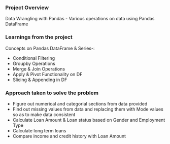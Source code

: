 ### Project Overview

 Data Wrangling with Pandas - Various operations on data using Pandas DataFrame


### Learnings from the project

 Concepts on Pandas DataFrame & Series-:
- Conditional Filtering
- Groupby Operations
- Merge & Join Operations
- Apply & Pivot Functionality on DF
- Slicing & Appending in DF



### Approach taken to solve the problem

 - Figure out numerical and categorial sections from data provided
- Find out missing values from data and replacing them with Mode values so as to make data consistent
- Calculate Loan Amount & Loan status based on Gender and Employment Type
- Calculate long term loans
- Compare income and credit history with Loan Amount


